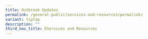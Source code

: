 ```yaml
---
title: Outbreak Updates
permalink: /general-public/services-and-resources/permalink/
variant: tiptap
description: ""
third_nav_title: EServices and Resources
---
```

